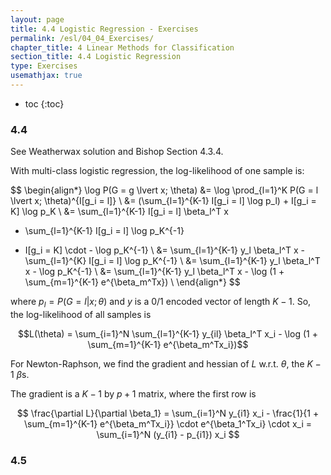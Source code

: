 ```yaml
---
layout: page
title: 4.4 Logistic Regression - Exercises
permalink: /esl/04_04_Exercises/
chapter_title: 4 Linear Methods for Classification
section_title: 4.4 Logistic Regression
type: Exercises
usemathjax: true
---
```


* toc
{:toc}

### 4.4
See Weatherwax solution and Bishop Section 4.3.4.

With multi-class logistic regression, the log-likelihood of one sample is:

$$ \begin{align*}
\log P(G = g \lvert x; \theta) 
&= \log \prod_{l=1}^K P(G = l \lvert x; \theta)^{I[g_i = l]} \\ 
&= (\sum_{l=1}^{K-1} I[g_i = l] \log p_l) + I[g_i = K] \log p_K \\
&= \sum_{l=1}^{K-1} I[g_i = l] \beta_l^T x 
- \sum_{l=1}^{K-1} I[g_i = l] \log p_K^{-1}
+ I[g_i = K] \cdot - \log p_K^{-1} \\
&= \sum_{l=1}^{K-1} y_l \beta_l^T x - \sum_{l=1}^{K} I[g_i = l] \log p_K^{-1} \\
&= \sum_{l=1}^{K-1} y_l \beta_l^T x - \log p_K^{-1} \\
&= \sum_{l=1}^{K-1} y_l \beta_l^T x - \log (1 + \sum_{m=1}^{K-1} e^{\beta_m^Tx}) \\
\end{align*} $$

where $p_l = P(G = l \lvert x; \theta)$ and $y$ is a 0/1 encoded vector of length $K-1$. So, the log-likelihood of all samples is

$$L(\theta) = \sum_{i=1}^N \sum_{l=1}^{K-1} y_{il} \beta_l^T x_i - \log (1 + \sum_{m=1}^{K-1} e^{\beta_m^Tx_i})$$

For Newton-Raphson, we find the gradient and hessian of $L$ w.r.t. $\theta$, the $K - 1$ $\beta$s.

The gradient is a $K - 1$ by $p + 1$ matrix, where the first row is

$$ 
\frac{\partial L}{\partial \beta_1} 
= \sum_{i=1}^N y_{i1} x_i - \frac{1}{1 + \sum_{m=1}^{K-1} e^{\beta_m^Tx_i}} \cdot e^{\beta_1^Tx_i} \cdot x_i
= \sum_{i=1}^N (y_{i1} - p_{i1}) x_i
$$

### 4.5
